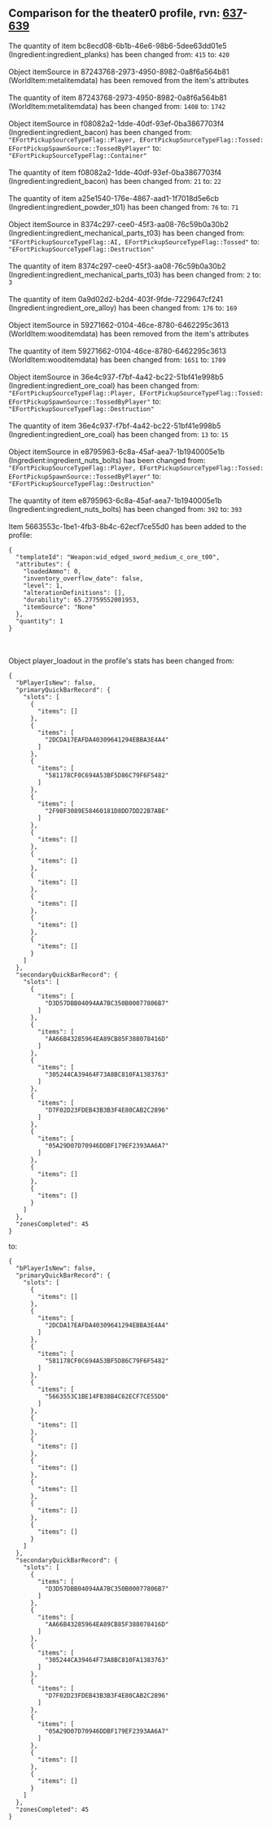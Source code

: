 ## Comparison for the theater0 profile, rvn: [637](https://github.com/PRO100KatYT/FortniteProfileRevisions/tree/main/profiles/theater0/637%20theater0.json)-[639](https://github.com/PRO100KatYT/FortniteProfileRevisions/tree/main/profiles/theater0/639%20theater0.json)

The quantity of item bc8ecd08-6b1b-46e6-98b6-5dee63dd01e5 (Ingredient:ingredient_planks) has been changed from: `415` to: `420`
<br><br>
Object itemSource in 87243768-2973-4950-8982-0a8f6a564b81 (WorldItem:metalitemdata) has been removed from the item's attributes
<br><br>
The quantity of item 87243768-2973-4950-8982-0a8f6a564b81 (WorldItem:metalitemdata) has been changed from: `1408` to: `1742`
<br><br>
Object itemSource in f08082a2-1dde-40df-93ef-0ba3867703f4 (Ingredient:ingredient_bacon) has been changed from: `"EFortPickupSourceTypeFlag::Player, EFortPickupSourceTypeFlag::Tossed: EFortPickupSpawnSource::TossedByPlayer"` to: `"EFortPickupSourceTypeFlag::Container"`
<br><br>
The quantity of item f08082a2-1dde-40df-93ef-0ba3867703f4 (Ingredient:ingredient_bacon) has been changed from: `21` to: `22`
<br><br>
The quantity of item a25e1540-176e-4867-aad1-1f7018d5e6cb (Ingredient:ingredient_powder_t01) has been changed from: `76` to: `71`
<br><br>
Object itemSource in 8374c297-cee0-45f3-aa08-76c59b0a30b2 (Ingredient:ingredient_mechanical_parts_t03) has been changed from: `"EFortPickupSourceTypeFlag::AI, EFortPickupSourceTypeFlag::Tossed"` to: `"EFortPickupSourceTypeFlag::Destruction"`
<br><br>
The quantity of item 8374c297-cee0-45f3-aa08-76c59b0a30b2 (Ingredient:ingredient_mechanical_parts_t03) has been changed from: `2` to: `3`
<br><br>
The quantity of item 0a9d02d2-b2d4-403f-9fde-7229647cf241 (Ingredient:ingredient_ore_alloy) has been changed from: `176` to: `169`
<br><br>
Object itemSource in 59271662-0104-46ce-8780-6462295c3613 (WorldItem:wooditemdata) has been removed from the item's attributes
<br><br>
The quantity of item 59271662-0104-46ce-8780-6462295c3613 (WorldItem:wooditemdata) has been changed from: `1651` to: `1709`
<br><br>
Object itemSource in 36e4c937-f7bf-4a42-bc22-51bf41e998b5 (Ingredient:ingredient_ore_coal) has been changed from: `"EFortPickupSourceTypeFlag::Player, EFortPickupSourceTypeFlag::Tossed: EFortPickupSpawnSource::TossedByPlayer"` to: `"EFortPickupSourceTypeFlag::Destruction"`
<br><br>
The quantity of item 36e4c937-f7bf-4a42-bc22-51bf41e998b5 (Ingredient:ingredient_ore_coal) has been changed from: `13` to: `15`
<br><br>
Object itemSource in e8795963-6c8a-45af-aea7-1b1940005e1b (Ingredient:ingredient_nuts_bolts) has been changed from: `"EFortPickupSourceTypeFlag::Player, EFortPickupSourceTypeFlag::Tossed: EFortPickupSpawnSource::TossedByPlayer"` to: `"EFortPickupSourceTypeFlag::Destruction"`
<br><br>
The quantity of item e8795963-6c8a-45af-aea7-1b1940005e1b (Ingredient:ingredient_nuts_bolts) has been changed from: `392` to: `393`
<br><br>
Item 5663553c-1be1-4fb3-8b4c-62ecf7ce55d0 has been added to the profile:

```
{
  "templateId": "Weapon:wid_edged_sword_medium_c_ore_t00",
  "attributes": {
    "loadedAmmo": 0,
    "inventory_overflow_date": false,
    "level": 1,
    "alterationDefinitions": [],
    "durability": 65.27759552001953,
    "itemSource": "None"
  },
  "quantity": 1
}
```

<br><br>
Object player_loadout in the profile's stats has been changed from:

```
{
  "bPlayerIsNew": false,
  "primaryQuickBarRecord": {
    "slots": [
      {
        "items": []
      },
      {
        "items": [
          "2DCDA17EAFDA40309641294EBBA3E4A4"
        ]
      },
      {
        "items": [
          "581178CF0C694A53BF5D86C79F6F5482"
        ]
      },
      {
        "items": [
          "2F98F3089E58460181D8DD7DD22B7ABE"
        ]
      },
      {
        "items": []
      },
      {
        "items": []
      },
      {
        "items": []
      },
      {
        "items": []
      },
      {
        "items": []
      },
      {
        "items": []
      }
    ]
  },
  "secondaryQuickBarRecord": {
    "slots": [
      {
        "items": [
          "D3D57DBB04094AA7BC350B00077806B7"
        ]
      },
      {
        "items": [
          "AA66B43285964EA89CB85F388078416D"
        ]
      },
      {
        "items": [
          "305244CA39464F73A8BC810FA1383763"
        ]
      },
      {
        "items": [
          "D7F02D23FDEB43B3B3F4E80CAB2C2896"
        ]
      },
      {
        "items": [
          "05A29D07D70946DDBF179EF2393AA6A7"
        ]
      },
      {
        "items": []
      },
      {
        "items": []
      }
    ]
  },
  "zonesCompleted": 45
}
```

to:

```
{
  "bPlayerIsNew": false,
  "primaryQuickBarRecord": {
    "slots": [
      {
        "items": []
      },
      {
        "items": [
          "2DCDA17EAFDA40309641294EBBA3E4A4"
        ]
      },
      {
        "items": [
          "581178CF0C694A53BF5D86C79F6F5482"
        ]
      },
      {
        "items": [
          "5663553C1BE14FB38B4C62ECF7CE55D0"
        ]
      },
      {
        "items": []
      },
      {
        "items": []
      },
      {
        "items": []
      },
      {
        "items": []
      },
      {
        "items": []
      },
      {
        "items": []
      }
    ]
  },
  "secondaryQuickBarRecord": {
    "slots": [
      {
        "items": [
          "D3D57DBB04094AA7BC350B00077806B7"
        ]
      },
      {
        "items": [
          "AA66B43285964EA89CB85F388078416D"
        ]
      },
      {
        "items": [
          "305244CA39464F73A8BC810FA1383763"
        ]
      },
      {
        "items": [
          "D7F02D23FDEB43B3B3F4E80CAB2C2896"
        ]
      },
      {
        "items": [
          "05A29D07D70946DDBF179EF2393AA6A7"
        ]
      },
      {
        "items": []
      },
      {
        "items": []
      }
    ]
  },
  "zonesCompleted": 45
}
```

<br><br>
